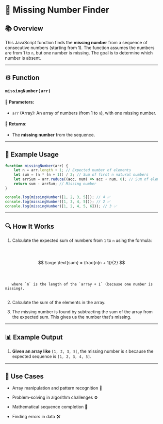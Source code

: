 # 🔢 Missing Number Finder

## 📚 Overview
This JavaScript function finds the **missing number** from a sequence of consecutive numbers (starting from 1). The function assumes the numbers are from 1 to `n`, but one number is missing. The goal is to determine which number is absent.

---

## ⚙️ Function

### `missingNumber(arr)`

#### 🧾 Parameters:
- `arr` (Array): An array of numbers (from 1 to `n`), with one missing number.

#### 🎯 Returns:
- The **missing number** from the sequence.

---

## 🧪 Example Usage

```javascript
function missingNumber(arr) {
    let n = arr.length + 1; // Expected number of elements
    let sum = (n * (n + 1)) / 2; // Sum of first n natural numbers
    let arrSum = arr.reduce((acc, num) => acc + num, 0); // Sum of elements in the array
    return sum - arrSum; // Missing number
}

console.log(missingNumber([1, 2, 3, 5])); // 4 ✅
console.log(missingNumber([1, 3, 4, 5])); // 2 ✅
console.log(missingNumber([1, 2, 4, 5, 6])); // 3 ✅
```

---
## 🔍 How It Works
1. Calculate the expected sum of numbers from `1` to `n` using the formula:

<br></br>
$$
\large \text{sum} = \frac{n(n + 1)}{2}
$$
<br></br>

       where `n` is the length of the `array + 1` (because one number is missing).
##
2. Calculate the sum of the elements in the array.

3. The missing number is found by subtracting the sum of the array from the expected sum. This gives us the number that's missing.

---
## 📊 Example Output
1. **Given an array like** `[1, 2, 3, 5]`, the missing number is `4` because the expected sequence is `[1, 2, 3, 4, 5]`.

---
## 🚀 Use Cases
- Array manipulation and pattern recognition 🧩

- Problem-solving in algorithm challenges ⚙️

- Mathematical sequence completion 📐

- Finding errors in data 🛠️

